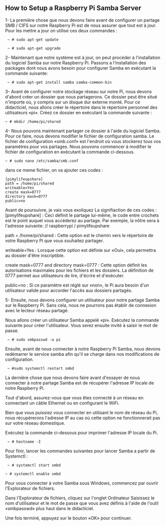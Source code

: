 ## How to Setup a Raspberry Pi Samba Server

1- La première chose que nous devons faire avant de configurer un partage SMB / CIFS sur notre Raspberry Pi est de nous assurer que tout est à jour.
Pour les mettre a jour on utilise ces deux commandes :

```
 ~ # sudo apt-get update
```
```
 ~ # sudo apt-get upgrade
 ```

2- Maintenant que notre système est à jour, on peut procéder à l'installation du logiciel Samba sur notre Raspberry Pi.
Passons a l'installation des packages dont nous avons besoin pour configurer Samba en exécutant la commande suivante:
```
 ~ # sudo apt-get install samba samba-common-bin
```

3- Avant de configurer notre stockage réseau sur notre Pi, nous devons d'abord créer un dossier que nous partagerons.
Ce dossier peut être situé n'importe où, y compris sur un disque dur externe monté. Pour ce didacticiel, nous allons créer le répertoire dans le répertoire personnel des utilisateurs «pi».
Créez ce dossier en exécutant la commande suivante :

```
~ # mkdir /home/pi/shared
```
4- Nous pouvons maintenant partager ce dossier à l'aide du logiciel Samba. Pour ce faire, nous devons modifier le fichier de configuration samba.
Le fichier de configuration «smb.conf» est l'endroit où vous stockerez tous vos paramètres pour vos partages.
Nous pouvons commencer à modifier le fichier de configuration en exécutant la commande ci-dessous.
```
~ # sudo nano /etc/samba/smb.conf
```
dans ce meme fichier, on va ajouter ces codes :
```
[pimylifeupshare]
path = /home/pi/shared
writeable=Yes
create mask=0777
directory mask=0777
public=no
```
Avant de poursuivre, je vais vous exoliquez La signifiaction de ces codes :
[pimylifeupshare] : Ceci définit le partage lui-même, le code entre crochets est le point auquel vous accéderez au partage. Par exemple, la nôtre sera à l'adresse suivante: // raspberrypi / pimylifeupshare

path = /home/pi/shared : Cette option est le chemin vers le répertoire de votre Raspberry Pi que vous souhaitez partager.

writeable=Yes :  Lorsque cette option est définie sur «Oui», cela permettra au dossier d'être inscriptible.

create mask=0777 and directory mask=0777 : Cette option définit les autorisations maximales pour les fichiers et les dossiers. La définition de 0777 permet aux utilisateurs de lire, d'écrire et d'exécuter.

public=no : Si ce paramètre est réglé sur «non», le Pi aura besoin d'un utilisateur valide pour accorder l'accès aux dossiers partagés.

5-  Ensuite, nous devons configurer un utilisateur pour notre partage Samba sur le Raspberry Pi. Sans cela, nous ne pourrons pas établir de connexion avec le lecteur réseau partagé.

Nous allons créer un utilisateur Samba appelé «pi».
Exécutez la commande suivante pour créer l'utilisateur. Vous serez ensuite invité à saisir le mot de passe.

```
 ~ # sudo smbpasswd -a pi
```
Ensuite, avant de nous connecter à notre Raspberry Pi Samba, nous devons redémarrer le service samba afin qu'il se charge dans nos modifications de configuration.
```
 ~ #sudo systemctl restart smbd
```
 La dernière chose que nous devons faire avant d'essayer de nous connecter à notre partage Samba est de récupérer l'adresse IP locale de notre Raspberry Pi.

Tout d'abord, assurez-vous que vous êtes connecté à un réseau en connectant un câble Ethernet ou en configurant le WiFi.

Bien que vous puissiez vous connecter en utilisant le nom de réseau du Pi, nous récupérerons l'adresse IP au cas où cette option ne fonctionnerait pas sur votre réseau domestique.

Exécutez la commande ci-dessous pour imprimer l'adresse IP locale du Pi.
```
 ~ # hostname -I
```
Pour finir, lancer les commandes suivantes pour lancer Samba a partir de Systemctl :
```
 ~ # systemctl start smbd
```
```
~ # systemctl enable smbd
```
Pour vous connecter à votre Samba sous Windows, commencez par ouvrir l'Explorateur de fichiers.

Dans l'Explorateur de fichiers, cliquez sur l'onglet Ordinateur
Saisissez le nom d'utilisateur et le mot de passe que vous avez définis à l'aide de l'outil «smbpasswd» plus haut dans le didacticiel.

Une fois terminé, appuyez sur le bouton «OK» pour continuer.

            
